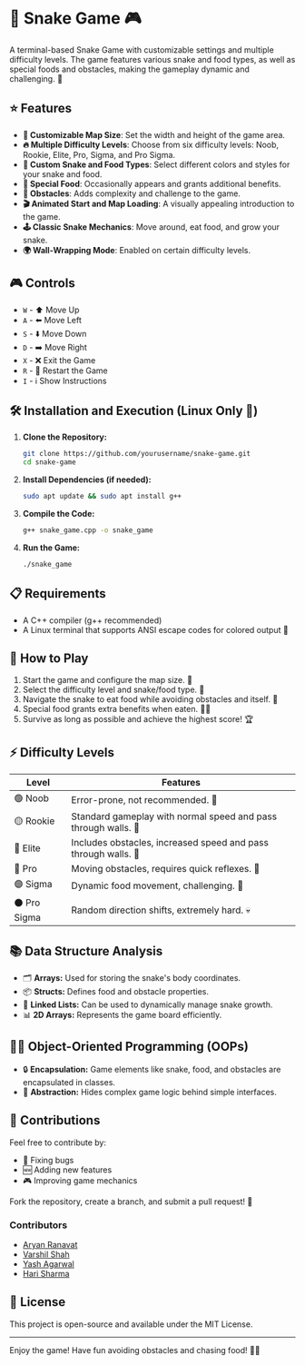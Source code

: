 # 🐍 Snake Game 🎮

A terminal-based Snake Game with customizable settings and multiple difficulty levels. The game features various snake and food types, as well as special foods and obstacles, making the gameplay dynamic and challenging. 🚀

## ⭐ Features

- **🎨 Customizable Map Size**: Set the width and height of the game area.
- **🔥 Multiple Difficulty Levels**: Choose from six difficulty levels: Noob, Rookie, Elite, Pro, Sigma, and Pro Sigma.
- **🐍 Custom Snake and Food Types**: Select different colors and styles for your snake and food.
- **🍏 Special Food**: Occasionally appears and grants additional benefits.
- **🚧 Obstacles**: Adds complexity and challenge to the game.
- **🎬 Animated Start and Map Loading**: A visually appealing introduction to the game.
- **🕹️ Classic Snake Mechanics**: Move around, eat food, and grow your snake.
- **🌍 Wall-Wrapping Mode**: Enabled on certain difficulty levels.

## 🎮 Controls

- `W` - ⬆️ Move Up
- `A` - ⬅️ Move Left
- `S` - ⬇️ Move Down
- `D` - ➡️ Move Right
- `X` - ❌ Exit the Game
- `R` - 🔄 Restart the Game
- `I` - ℹ️ Show Instructions

## 🛠️ Installation and Execution (Linux Only 🐧)

1. **Clone the Repository:**
   ```sh
   git clone https://github.com/yourusername/snake-game.git
   cd snake-game
   ```
2. **Install Dependencies (if needed):**
   ```sh
   sudo apt update && sudo apt install g++
   ```
3. **Compile the Code:**
   ```sh
   g++ snake_game.cpp -o snake_game
   ```
4. **Run the Game:**
   ```sh
   ./snake_game
   ```

## 📋 Requirements

- A C++ compiler (g++ recommended)
- A Linux terminal that supports ANSI escape codes for colored output 🎨

## 🎯 How to Play

1. Start the game and configure the map size. 📏
2. Select the difficulty level and snake/food type. 🎨
3. Navigate the snake to eat food while avoiding obstacles and itself. 🐍
4. Special food grants extra benefits when eaten. 🍏✨
5. Survive as long as possible and achieve the highest score! 🏆

## ⚡ Difficulty Levels

| Level         | Features                                                             |
| ------------- | -------------------------------------------------------------------- |
| 🟢 Noob      | Error-prone, not recommended. 🚧                                     |
| 🟡 Rookie    | Standard gameplay with normal speed and pass through walls. 🏃       |
| 🔵 Elite     | Includes obstacles, increased speed and pass through walls. 🚀       |
| 🔴 Pro       | Moving obstacles, requires quick reflexes. 🎯                        |
| 🟣 Sigma     | Dynamic food movement, challenging. 💨                               |
| ⚫ Pro Sigma | Random direction shifts, extremely hard. 💀                          |

## 📚 Data Structure Analysis

- 🗂️ **Arrays:** Used for storing the snake's body coordinates.
- 📦 **Structs:** Defines food and obstacle properties.
- 🔗 **Linked Lists:** Can be used to dynamically manage snake growth.
- 📊 **2D Arrays:** Represents the game board efficiently.

## 👨‍💻 Object-Oriented Programming (OOPs)

- 🔒 **Encapsulation:** Game elements like snake, food, and obstacles are encapsulated in classes.
- 📂 **Abstraction:** Hides complex game logic behind simple interfaces.

## 🤝 Contributions

Feel free to contribute by:

- 🐛 Fixing bugs
- 🆕 Adding new features
- 🎮 Improving game mechanics

Fork the repository, create a branch, and submit a pull request! 🚀

### Contributors
- [Aryan Ranavat](https://github.com/AK01177)
- [Varshil Shah](https://github.com/svarshil56)
- [Yash Agarwal](https://github.com/YashAgarwalDAU)
- [Hari Sharma](https://github.com/https-hari)


## 📜 License

This project is open-source and available under the MIT License.

---

Enjoy the game! Have fun avoiding obstacles and chasing food! 🎉🐍
